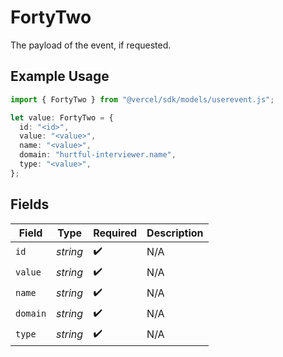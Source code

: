 # FortyTwo

The payload of the event, if requested.

## Example Usage

```typescript
import { FortyTwo } from "@vercel/sdk/models/userevent.js";

let value: FortyTwo = {
  id: "<id>",
  value: "<value>",
  name: "<value>",
  domain: "hurtful-interviewer.name",
  type: "<value>",
};
```

## Fields

| Field              | Type               | Required           | Description        |
| ------------------ | ------------------ | ------------------ | ------------------ |
| `id`               | *string*           | :heavy_check_mark: | N/A                |
| `value`            | *string*           | :heavy_check_mark: | N/A                |
| `name`             | *string*           | :heavy_check_mark: | N/A                |
| `domain`           | *string*           | :heavy_check_mark: | N/A                |
| `type`             | *string*           | :heavy_check_mark: | N/A                |
